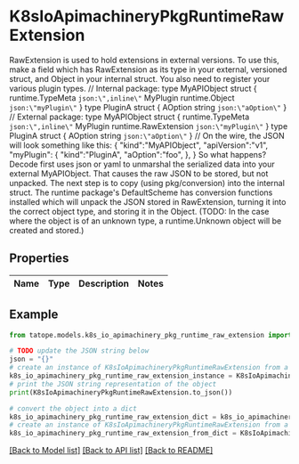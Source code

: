 # K8sIoApimachineryPkgRuntimeRawExtension

RawExtension is used to hold extensions in external versions.  To use this, make a field which has RawExtension as its type in your external, versioned struct, and Object in your internal struct. You also need to register your various plugin types.  // Internal package:   type MyAPIObject struct {   runtime.TypeMeta `json:\",inline\"`   MyPlugin runtime.Object `json:\"myPlugin\"`  }   type PluginA struct {   AOption string `json:\"aOption\"`  }  // External package:   type MyAPIObject struct {   runtime.TypeMeta `json:\",inline\"`   MyPlugin runtime.RawExtension `json:\"myPlugin\"`  }   type PluginA struct {   AOption string `json:\"aOption\"`  }  // On the wire, the JSON will look something like this:   {   \"kind\":\"MyAPIObject\",   \"apiVersion\":\"v1\",   \"myPlugin\": {    \"kind\":\"PluginA\",    \"aOption\":\"foo\",   },  }  So what happens? Decode first uses json or yaml to unmarshal the serialized data into your external MyAPIObject. That causes the raw JSON to be stored, but not unpacked. The next step is to copy (using pkg/conversion) into the internal struct. The runtime package's DefaultScheme has conversion functions installed which will unpack the JSON stored in RawExtension, turning it into the correct object type, and storing it in the Object. (TODO: In the case where the object is of an unknown type, a runtime.Unknown object will be created and stored.)

## Properties

Name | Type | Description | Notes
------------ | ------------- | ------------- | -------------

## Example

```python
from tatope.models.k8s_io_apimachinery_pkg_runtime_raw_extension import K8sIoApimachineryPkgRuntimeRawExtension

# TODO update the JSON string below
json = "{}"
# create an instance of K8sIoApimachineryPkgRuntimeRawExtension from a JSON string
k8s_io_apimachinery_pkg_runtime_raw_extension_instance = K8sIoApimachineryPkgRuntimeRawExtension.from_json(json)
# print the JSON string representation of the object
print(K8sIoApimachineryPkgRuntimeRawExtension.to_json())

# convert the object into a dict
k8s_io_apimachinery_pkg_runtime_raw_extension_dict = k8s_io_apimachinery_pkg_runtime_raw_extension_instance.to_dict()
# create an instance of K8sIoApimachineryPkgRuntimeRawExtension from a dict
k8s_io_apimachinery_pkg_runtime_raw_extension_from_dict = K8sIoApimachineryPkgRuntimeRawExtension.from_dict(k8s_io_apimachinery_pkg_runtime_raw_extension_dict)
```
[[Back to Model list]](../README.md#documentation-for-models) [[Back to API list]](../README.md#documentation-for-api-endpoints) [[Back to README]](../README.md)


